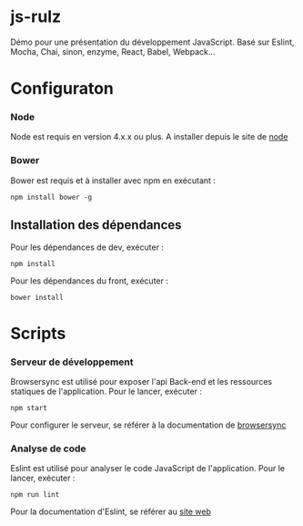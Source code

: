 # js-rulz

Démo pour une présentation du développement JavaScript. Basé sur Eslint, Mocha, Chai, sinon, enzyme, React, Babel, Webpack...

# Configuraton

### Node

Node est requis en version 4.x.x ou plus. A installer depuis le site de [node](https://nodejs.org)

### Bower

Bower est requis et à installer avec npm en exécutant :

    npm install bower -g

## Installation des dépendances

Pour les dépendances de dev, exécuter :

    npm install

Pour les dépendances du front, exécuter :

    bower install

# Scripts

### Serveur de développement

Browsersync est utilisé pour exposer l'api Back-end et les ressources statiques de l'application. Pour le lancer, exécuter :

    npm start

Pour configurer le serveur, se référer à la documentation de [browsersync](https://www.browsersync.io/)

### Analyse de code

Eslint est utilisé pour analyser le code JavaScript de l'application. Pour le lancer, exécuter :

    npm run lint

Pour la documentation d'Eslint, se référer au [site web](http://eslint.org/)
